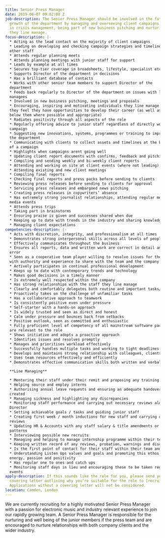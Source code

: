 ```yaml
---
title: Senior Press Manager
date: 2019-06-07 09:02:00 Z
job-description: The Senior Press Manager should be involved in the future and the
  growth of the department by managing and overseeing client campaigns, being involved
  in crisis management, being part of new business pitching and nurturing the individuals
  they line manage.
focus-description: |-
  * Acting as the lead contact on the majority of client campaigns
  * Leading on developing and checking campaign strategies and timelines for
  other staff
  * Attends regular planning meets
  * Attends planning meetings with junior staff for support
  * Leads by example at all times
  * Secures top-tier coverage in broadsheets, lifestyle, specialist etc
  * Supports Director of the department in decisions
  * Has a brilliant database of contacts
  * Works with other senior team members to support Director of the
  department
  * Feeds back regularly to Director of the department on issues with line
  managees
  * Involved in new business pitching, meetings and proposals
  * Encouraging, inspiring and motivating individuals they line manage so that
  they feel they have opportunities to develop their career (as well as others
  below them where possible and appropriate)
  * Radiates positivity through all aspects of the role
  * Regularly offering advice to junior staff regardless of directly working the
  campaign
  * Suggesting new innovations, systems, programmes or training to improve
  the department
  * Communicating with clients to collect assets and timelines at the beginning
  of a campaign
  * Highlights when campaigns arent going well
  * Updating client report documents with confirms, feedback and pitching
  * Compiling and sending weekly and bi-weekly client reports
  * Attending and working on site at client events (where not leading), hosting press, coordinating interviews, managing photo pits and doing press accreditation
  * Attending existing and new client meetings
  * Compiling final reports
  * Checking final reports and press packs before sending to clients
  * Reviewing press releases before sending to clients for approval
  * Servicing press releases and embargoed news pitching
  * Creating press releases in copywriters’ absence
  * Has extremely strong journalist relationships, attending regular meets &
  media events
  * Attends press trips
  * Taking part in brainstorms
  * Ensuring praise is given and successes shared when due
  * Keeping up to date with trends in the industry and sharing knowledge
  * Managing client expectations
competencies-description: |-
  * Acts with discretion, integrity, and professionalism at all times
  * Demonstrates strong interpersonal skills across all levels of people
  * Effectively communicates throughout the business
  * Ensures all reports, data and written work are correct in detail and without
  error
  * Seen as a cooperative team player willing to resolve issues for the good of all
  with authority and experience to share with the team and the company
  * Actively participates in continual professional development
  * Keeps up to date with contemporary trends and technology
  * Makes good decisions in a timely manner
  * Is extremely well respected within the company
  * Has strong relationships with the staff they line manage
  * Clearly and comfortably delegates both routine and important tasks/decisions
  * Proactively takes on the challenge of unfamiliar tasks
  * Has a collaborative approach to teamwork
  * Is consistently positive even under pressure
  * Self-starter with a hands-on approach
  * Is widely trusted and seen as direct and honest
  * Calm under pressure and bounces back from setbacks
  * Positive outlook, seen as committed and enthusiastic
  * Fully proficient level of competency of all mainstream software packages that
  are relevant to the role
  * Shows initiative and adopts a proactive approach
  * Identifies issues and resolves promptly
  * Manages and prioritises workload effectively
  * Successfully handles multiple tasks and working to tight deadlines
  * Develops and maintains strong relationship with colleagues, clients and external suppliers
  * Uses team resources effectively and efficiently
  * Demonstrates effective communication skills both written and verbal

  **Line Managing**

  * Mentoring their staff under their remit and proposing any training needed
  * Helping source and employ interns
  * Authorising annual leave requests and ensuring an adequate handover is
  created
  * Managing sickness and highlighting any discrepancies
  * Monitoring staff performance and carrying out necessary reviews alongside
  Director
  * Setting achievable goals / tasks and guiding junior staff
  * Creating first week / month inductions for new staff and carrying out necessary
  reviews
  * Updating HR & Accounts with any staff salary & title amendments or working
  patterns
  * Interviewing possible new recruits
  * Managing and helping to manage internship programme within their team
  * Keeping written record of any reviews, probation, warnings and disciplinaries
  * Is the first point of contact for their staff within their team and provides support
  * Understanding Listen Ups values and goals and promoting this ethos with
  energy, passion and positivity
  * Has regular one to ones and catch ups
  * Monitoring staff days in lieu and encouraging these to be taken regularly after
  events
apply-description: If this sounds like the role for you, please send your email and
  covering letter outlining why you’re suitable for the role to [recruitment@listen-up.biz](mailto:recruitment@listen-up.biz).
  Applications without a covering letter will not be considered.
location: Camden, London
---
```


We are currently recruiting for a highly motivated Senior Press Manager with a passion for electronic music and industry relevant experience to join our rapidly growing team. A Senior Press Manager is responsible for the nurturing and well being of the junior members if the press team and are encouraged to nurture relationships with both company clients and the wider industry. 
